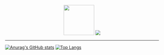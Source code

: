 <div align="center">
  <img src="https://media.giphy.com/media/KzJkzjggfGN5Py6nkT/giphy.gif" width=100 height=100>  
  
  <img src="https://media.giphy.com/media/vWetSaUaNNrdpNNcAX/giphy.gif"> 
</div>

---

[![Anurag's GitHub stats](https://github-readme-stats.vercel.app/api?username=danrongLi&&show_icons=true&icon_color=805AD5&text_color=718096&bg_color=ffffff&hide_title=true&hide_border=true&hide=contribs,issues)](https://github.com/anuraghazra/github-readme-stats)
[![Top Langs](https://github-readme-stats.vercel.app/api/top-langs/?username=danrongLi&layout=compact&show_icons=true&icon_color=805AD5&text_color=718096&bg_color=ffffff&hide_title=true&hide_border=true)](https://github.com/anuraghazra/github-readme-stats)
